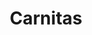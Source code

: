 ---
image:
title: Carnitas
description: slow braised pork, chipotle-tomatillo salsa, cabbage slaw, baja crema
price:
available: true
menu: tacos
---